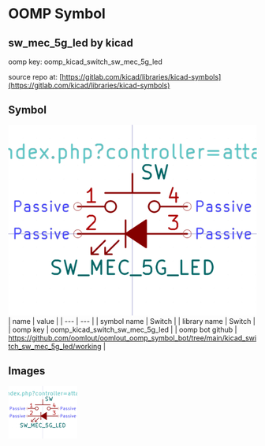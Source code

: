 # OOMP Symbol  
## sw_mec_5g_led  by kicad  
  
oomp key: oomp_kicad_switch_sw_mec_5g_led  
  
source repo at: [https://gitlab.com/kicad/libraries/kicad-symbols](https://gitlab.com/kicad/libraries/kicad-symbols)  
## Symbol  
  
[![working.png](working_600.png)](working.png)  
| name | value | 
| --- | --- | 
| symbol name | Switch | 
| library name | Switch | 
| oomp key | oomp_kicad_switch_sw_mec_5g_led | 
| oomp bot github | https://github.com/oomlout/oomlout_oomp_symbol_bot/tree/main/kicad_switch_sw_mec_5g_led/working | 
## Images  
  
[![working.png](working_140.png)](working.png)  
